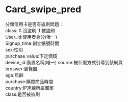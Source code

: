 # Card_swipe_pred

分類信用卡是否有盜刷問題：  
class: 0 沒盜刷 ,1 被盜刷  
User_id:使用者身分(唯一)  
Signup_time:創立帳號時間  
sex:性別  
purchase_value:下定價錢  
device_id:裝置名稱(唯一) 
source:被什麼方式引導到該網頁  
broswer:瀏覽器  
age:年齡  
purchase:購買商品時間  
country:IP連線所屬國家  
class:是否被盜刷  

